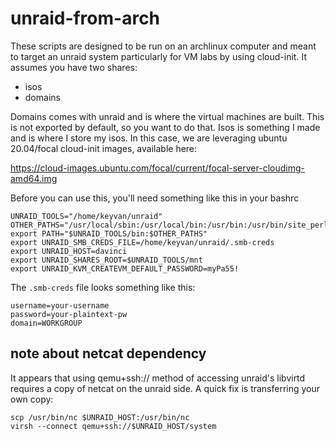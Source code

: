 # unraid-from-arch

These scripts are designed to be run on an archlinux computer
and meant to target an unraid system particularly for VM labs
by using cloud-init. It assumes you have two shares:

- isos
- domains

Domains comes with unraid and is where the virtual machines are built.
This is not exported by default, so you want to do that.
Isos is something I made and is where I store my isos. In this case,
we are leveraging ubuntu 20.04/focal cloud-init images, available here:

https://cloud-images.ubuntu.com/focal/current/focal-server-cloudimg-amd64.img

Before you can use this, you'll need something like this in your bashrc

```
UNRAID_TOOLS="/home/keyvan/unraid"
OTHER_PATHS="/usr/local/sbin:/usr/local/bin:/usr/bin:/usr/bin/site_perl:/usr/bin/vendor_perl:/usr/bin/core_perl"
export PATH="$UNRAID_TOOLS/bin:$OTHER_PATHS"
export UNRAID_SMB_CREDS_FILE=/home/keyvan/unraid/.smb-creds
export UNRAID_HOST=davinci
export UNRAID_SHARES_ROOT=$UNRAID_TOOLS/mnt
export UNRAID_KVM_CREATEVM_DEFAULT_PASSWORD=myPa55!
```

The `.smb-creds` file looks something like this:

```
username=your-username
password=your-plaintext-pw
domain=WORKGROUP
```

## note about netcat dependency

It appears that using qemu+ssh:// method of accessing unraid's libvirtd requires
a copy of netcat on the unraid side. A quick fix is transferring your own copy:

```
scp /usr/bin/nc $UNRAID_HOST:/usr/bin/nc
virsh --connect qemu+ssh://$UNRAID_HOST/system
```
